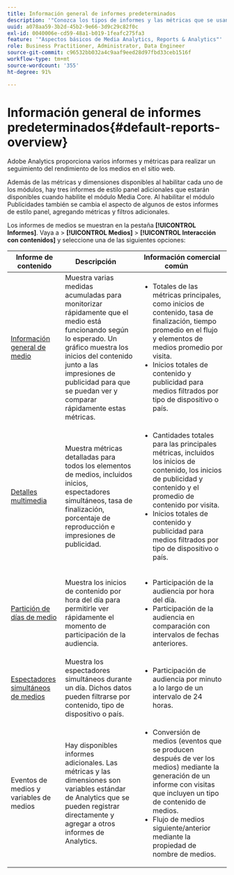 ```yaml
---
title: Información general de informes predeterminados
description: '"Conozca los tipos de informes y las métricas que se usan para realizar el seguimiento de contenido multimedia en su sitio web. Explore los informes de estilo tablero que están disponibles con el módulo Media Core".'
uuid: a078aa59-3b2d-45b2-9e66-3d9c29c82f0c
exl-id: 0040006e-cd59-48a1-b019-1feafc275fa3
feature: '"Aspectos básicos de Media Analytics, Reports & Analytics"'
role: Business Practitioner, Administrator, Data Engineer
source-git-commit: c96532bb032a4c9aaf9eed28d97fbd33ceb1516f
workflow-type: tm+mt
source-wordcount: '355'
ht-degree: 91%

---
```


# Información general de informes predeterminados{#default-reports-overview}

Adobe Analytics proporciona varios informes y métricas para realizar un seguimiento del rendimiento de los medios en el sitio web.

Además de las métricas y dimensiones disponibles al habilitar cada uno de los módulos, hay tres informes de estilo panel adicionales que estarán disponibles cuando habilite el módulo Media Core. Al habilitar el módulo Publicidades también se cambia el aspecto de algunos de estos informes de estilo panel, agregando métricas y filtros adicionales.

Los informes de medios se muestran en la pestaña **[!UICONTROL Informes]**. Vaya a > **[!UICONTROL Medios]** > **[!UICONTROL Interacción con contenidos]** y seleccione una de las siguientes opciones:

| Informe de contenido | Descripción     | Información comercial común       |
| --- | --- | --- |
| [Información general de medio ](media-reports-overview.md) | Muestra varias medidas acumuladas para monitorizar rápidamente que el medio está funcionando según lo esperado. Un gráfico muestra los inicios del contenido junto a las impresiones de publicidad para que se puedan ver y comparar rápidamente estas métricas. | <ul> <li>Totales de las métricas principales, como inicios de contenido, tasa de finalización, tiempo promedio en el flujo y elementos de medios promedio por visita.  </li> <li>Inicios totales de contenido y publicidad para medios filtrados por tipo de dispositivo o país.  </li> </ul> |
| [Detalles multimedia ](media-reports-detail.md) | Muestra métricas detalladas para todos los elementos de medios, incluidos inicios, espectadores simultáneos, tasa de finalización, porcentaje de reproducción e impresiones de publicidad. | <ul> <li>Cantidades totales para las principales métricas, incluidos los inicios de contenido, los inicios de publicidad y contenido y el promedio de contenido por visita.  </li> <li>Inicios totales de contenido y publicidad para medios filtrados por tipo de dispositivo o país.  </li> </ul> |
| [Partición de días de medio ](media-reports-daypart.md) | Muestra los inicios de contenido por hora del día para permitirle ver rápidamente el momento de participación de la audiencia. | <ul> <li>Participación de la audiencia por hora del día.  </li> <li>Participación de la audiencia en comparación con intervalos de fechas anteriores.  </li> </ul> |
| [Espectadores simultáneos de medios ](media-concurrent-viewers.md) | Muestra los espectadores simultáneos durante un día. Dichos datos pueden filtrarse por contenido, tipo de dispositivo o país. | <ul> <li>Participación de audiencia por minuto a lo largo de un intervalo de 24 horas.  </li> </ul> |
| Eventos de medios y variables de medios | Hay disponibles informes adicionales. Las métricas y las dimensiones son variables estándar de Analytics que se pueden registrar directamente y agregar a otros informes de Analytics. | <ul> <li>Conversión de medios (eventos que se producen después de ver los medios) mediante la generación de un informe con visitas que incluyen un tipo de contenido de medios.  </li> <li>Flujo de medios siguiente/anterior mediante la propiedad de nombre de medios.  </li> </ul> |
